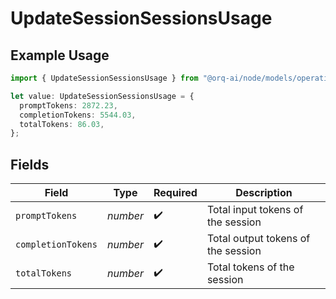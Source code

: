 # UpdateSessionSessionsUsage

## Example Usage

```typescript
import { UpdateSessionSessionsUsage } from "@orq-ai/node/models/operations";

let value: UpdateSessionSessionsUsage = {
  promptTokens: 2872.23,
  completionTokens: 5544.03,
  totalTokens: 86.03,
};
```

## Fields

| Field                              | Type                               | Required                           | Description                        |
| ---------------------------------- | ---------------------------------- | ---------------------------------- | ---------------------------------- |
| `promptTokens`                     | *number*                           | :heavy_check_mark:                 | Total input tokens of the session  |
| `completionTokens`                 | *number*                           | :heavy_check_mark:                 | Total output tokens of the session |
| `totalTokens`                      | *number*                           | :heavy_check_mark:                 | Total tokens of the session        |